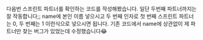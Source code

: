 다음번 스프린트 파트너를 확인하는 코드를 작성해봤습니다. 일단 두번째 파트너까지는 잘 작동합니다;; name에 본인 이름 넣으시고 두 번째 인자로 첫 번째 스프린트 파트너는 0, 두 번째는 1 이런식으로 넣으시면 됩니다. 기존 코드에서 name에 상관없이 제 파트너만 찾는 버그가 있었는데 수정했습니다:joy:
